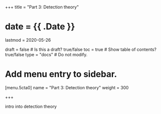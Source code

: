 +++
title = "Part 3: Detection theory"

# date = {{ .Date }}
lastmod = 2020-05-26

draft = false  # Is this a draft? true/false
toc = true  # Show table of contents? true/false
type = "docs"  # Do not modify.

# Add menu entry to sidebar.
[menu.5cta0]
name = "Part 3: Detection theory"
weight = 300

+++

intro into detection theory
